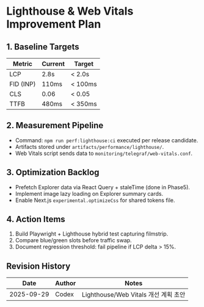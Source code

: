 # Lighthouse & Web Vitals Improvement Plan

## 1. Baseline Targets
| Metric | Current | Target |
| --- | --- | --- |
| LCP | 2.8s | < 2.0s |
| FID (INP) | 110ms | < 100ms |
| CLS | 0.06 | < 0.05 |
| TTFB | 480ms | < 350ms |

## 2. Measurement Pipeline
- Command: `npm run perf:lighthouse:ci` executed per release candidate.
- Artifacts stored under `artifacts/performance/lighthouse/`.
- Web Vitals script sends data to `monitoring/telegraf/web-vitals.conf`.

## 3. Optimization Backlog
- Prefetch Explorer data via React Query + staleTime (done in Phase5).
- Implement image lazy loading on Explorer summary cards.
- Enable Next.js `experimental.optimizeCss` for shared tokens file.

## 4. Action Items
1. Build Playwright + Lighthouse hybrid test capturing filmstrip.
2. Compare blue/green slots before traffic swap.
3. Document regression threshold: fail pipeline if LCP delta > 15%.

## Revision History
| Date | Author | Notes |
| --- | --- | --- |
| 2025-09-29 | Codex | Lighthouse/Web Vitals 개선 계획 초안 |
